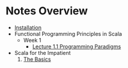 # Notes Overview

- [Installation](install.md)
- Functional Programming Principles in Scala
    - Week 1
        - [Lecture 1.1 Programming Paradigms](week-1-1.md)
- Scala for the Impatient
    1. [The Basics](impatient-ch-1.md)
